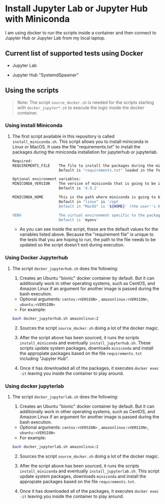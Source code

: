 # Install Jupyter Lab or Jupyter Hub with Miniconda

I am using docker to run the scripts inside a container and then connect to Jupyter Hub or Jupyter Lab from my local laptop.

## Current list of supported tests using Docker

* Jupyter Lab

* Jupyter Hub "SystemdSpawner"

## Using the scripts

> Note: The script `source_docker.sh` is needed for the scripts starting with `docker_jupyter*.sh` to execute the logic inside the docker container.

### Using install Miniconda

1. The first script available in this repository is called `install_miniconda.sh`. This script allows you to install miniconda in Linux or MacOS. It uses the file "requirements.txt" to install the packages during the miniconda installation for jupyterhub or jupyterlab.
    ```bash
    Required:
    REQUIREMENTS_FILE    The file to install the packages during the miniconda installation for jupyterhub or jupyterlab
                         Default is "requirements.txt" loaded in the folder that this script is running.

    Optional environment variables:
    MINICONDA_VERSION    The version of miniconda that is going to be installed.
                         Default is '4.9.2'

    MINICONDA_HOME       This is the path where miniconda is going to be installed.
                         Default in "linux" is '/opt
                         Default in "MacOS" is '${HOME}' (the user''s home folder)

    VENV                 The virtual environment specific to the packages that are going to be installed
                         Default is 'myenv'
    ```

    * As you can see inside the script, these are the default values for the variables listed above. Because the "requirement file" is unique to the tests that you are hoping to run, the path to the file needs to be updated so the script doesn't exit during execution.


### Using Docker Jupyterhub

1. The script `docker_jupyterhub.sh` does the following:

    1. Creates an Ubuntu "bionic" docker container by default. But it can additionally work in other operating systems, such as CentOS, and Amazon Linux if an argument for another image is passed during the bash execution.
    * Optional arguments: `centos:<VERSION>` , `amazonlinux:<VERSION>`, `ubuntu:<VERSION>`
    * For example:
    ```bash
    bash docker_jupyterhub.sh amazonlinux:2
    ````

    2. Sources the script `source_docker.sh` doing a lot of the docker magic.

    3. After the script above has been sourced, it runs the scripts `install_miniconda` and eventually `install_jupyterhub.sh`. These scripts update system packages, downloads `miniconda` and install the appropiate packages based on the file `requirements.txt` including "Jupyter Hub".

    4. Once it has downloaded all of the packages, it executes `docker exec -it` leaving you inside the container to play around.

### Using docker jupyterlab

1. The script `docker_jupyterlab.sh` does the following:

    1. Creates an Ubuntu "bionic" docker container by default. But it can additionally work in other operating systems, such as CentOS, and Amazon Linux if an argument for another image is passed during the bash execution.
    * Optional arguments: `centos:<VERSION>` , `amazonlinux:<VERSION>`, `ubuntu:<VERSION>`
    * For example:
    ```bash
    bash docker_jupyterlab.sh amazonlinux:2
    ````

    2. Sources the script `source_docker.sh` doing a lot of the docker magic.

    3. After the script above has been sourced, it runs the scripts `install_miniconda` and eventually `install_jupyterlab.sh`. This script update system packages, downloads `miniconda` and install the appropiate packages based on the file `requirements.txt`.

    4. Once it has downloaded all of the packages, it executes `docker exec -it` leaving you inside the container to play around.


